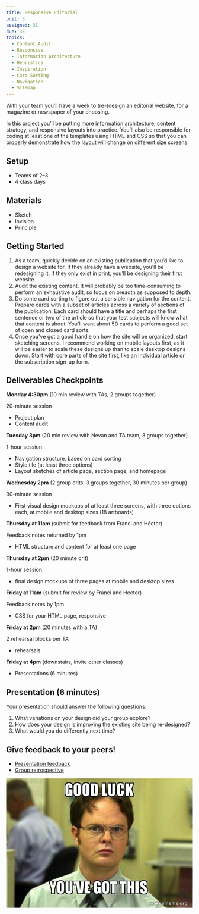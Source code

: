 ```yaml
---
title: Responsive Editorial
unit: 3
assigned: 31
due: 35
topics:
  - Content Audit
  - Responsive
  - Information Architecture
  - Heuristics
  - Inspiration
  - Card Sorting
  - Navigation
  - Sitemap
---
```


With your team you’ll have a week to (re-)design an editorial website, for a magazine or newspaper of your choosing.

In this project you’ll be putting more information architecture, content strategy, and responsive layouts into practice. You’ll also be responsible for coding at least one of the templates using HTML and CSS so that you can properly demonstrate how the layout will change on different size screens.

## Setup

- Teams of 2–3
- 4 class days


## Materials

- Sketch
- Invision
- Principle

## Getting Started

1. As a team, quickly decide on an existing publication that you’d like to design a website for. If they already have a website, you’ll be redesigning it. If they only exist in print, you’ll be designing their first website.
2. Audit the existing content. It will probably be too time-consuming to perform an exhaustive audit, so focus on breadth as supposed to depth.
3. Do some card sorting to figure out a sensible navigation for the content. Prepare cards with a subset of articles across a variety of sections of the publication. Each card should have a title and perhaps the first sentence or two of the article so that your test subjects will know what that content is about. You’ll want about 50 cards to perform a good set of open and closed card sorts.
4. Once you’ve got a good handle on how the site will be organized, start sketching screens. I recommend working on mobile layouts first, as it will be easier to scale these designs up than to scale desktop designs down. Start with core parts of the site first, like an individual article or the subscription sign-up form.

## Deliverables Checkpoints

**Monday 4:30pm** (10 min review with TAs, 2 groups together)

20-minute session

- Project plan
- Content audit

**Tuesday 3pm** (20 min review with Nevan and TA team, 3 groups together)

1-hour session

- Navigation structure, based on card sorting
- Style tile (at least three options)
- Layout sketches of article page, section page, and homepage

**Wednesday 2pm** (2 group crits, 3 groups together, 30 minutes per group)

90-minute session

- First visual design mockups of at least three screens, with three options each, at mobile and desktop sizes (18 artboards)

**Thursday at 11am** (submit for feedback from Franci and Héctor)

Feedback notes returned by 1pm

- HTML structure and content for at least one page

**Thursday at 2pm** (20 minute crit)

1-hour session

- final design mockups of three pages at mobile and desktop sizes

**Friday at 11am** (submit for review by Franci and Héctor)

Feedback notes by 1pm

- CSS for your HTML page, responsive

**Friday at 2pm** (20 minutes with a TA)

2 rehearsal blocks per TA

- rehearsals

**Friday at 4pm** (downstairs, invite other classes)

- Presentations (6 minutes)


## Presentation (6 minutes)

Your presentation should answer the following questions:

1. What variations on your design did your group explore?
2. How does your design is improving the existing site being re-designed?
3. What would you do differently next time?


Give feedback to your peers!
---------------------------

- [Presentation feedback](https://drive.google.com/drive/folders/1IZmJUfvNDw9bYTrX1X9T4bC_GylI3n9q)
- [Group retrospective](https://drive.google.com/drive/folders/1eiRycXa8aemdAaO5EdoB3dAtm2Ty3auF)


<img src="/assets/images/dwight.jpg" alt="Dwight: Good luck, you've got this.">
